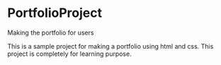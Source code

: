 # PortfolioProject
Making the portfolio for users


This is a sample project for making a portfolio using html and css. This project is completely for learning purpose.
